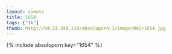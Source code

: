 ```yaml
--- 
layout: sieutv
title: 1654
tags: ["1k"]
thumb: http://94.23.248.219/absoluporn-1/image/002/1654.jpg
---
```

{% include absoluporn key="1654" %} 
